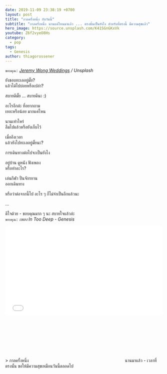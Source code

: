 ```yaml
---
date: 2019-11-09 23:38:19 +0700
layout: post
title: "กาลครั้งหนึ่ง กับวันนี้"
subtitle: "กาลครั้งหนึ่ง นานแค่ไหนมาแล้ว ... ตรงนั้นเป็นยังไง สำหรับที่ตรงนี้ มีความสุขแล้ว"
hero_image: https://source.unsplash.com/K41SGnGKxVk
youtube: Z6f2vyeO8Hs
category:
  - pop
tags:
  - Genesis
author: thiagorossener
---
```

`ขอบคุณ:` *[Jeremy Wong Weddings](https://unsplash.com/@jeremywongweddings) / Unsplash*

ยังชอบทะเลอยู่มั๊ย?\
แล้วได้ไปบ่อยหรือเปล่า?

สบายดีมั๊ย ... สบายดีนะ :)

อะไรอีกล่ะ ที่อยากถาม\
เยอะหรือน้อย มากแค่ไหน

นานเท่าไหร่\
ลืมไปแล้วหรือยังเก็บไว้

เมื่อถึงเวลา\
แล้วยังไปทะเลอยู่มั๊ยนะ?

การเดินทางต่อไปจะเป็นยังไง

อยู่บ้าน ดูหนัง ฟังเพลง\
หรือทำอะไร?

เล่นกีฬา ปั่นจักรยาน\
ออกเดินทาง

หรือว่าต่อจากนี้ไป อะไร ๆ ก็ไม่จำเป็นอีกแล้วนะ

...

ดีใจด้วย - ขอบคุณมาก ๆ นะ สบายใจแล้วล่ะ\
`ขอบคุณ:` *เพลง In Too Deep - Genesis*

<div style="position:relative;width:100%;height:0;padding-bottom:56.25%;">
<iframe style="width:100%;height:100%;position:absolute;top:0;left:0;" src="{{ "https://www.youtube.com/embed/" | append: page.youtube }}" frameborder="0" allow="autoplay; encrypted-media" allowfullscreen>
</iframe>
</div>
> กาลครั้งหนึ่ง <svg class="love"><use xlink:href="#icon-heart"></use></svg> นานมาแล้ว - เวลาที่ตรงนั้น ขอให้มีความสุขเหมือนวันนี้ตลอดไป
